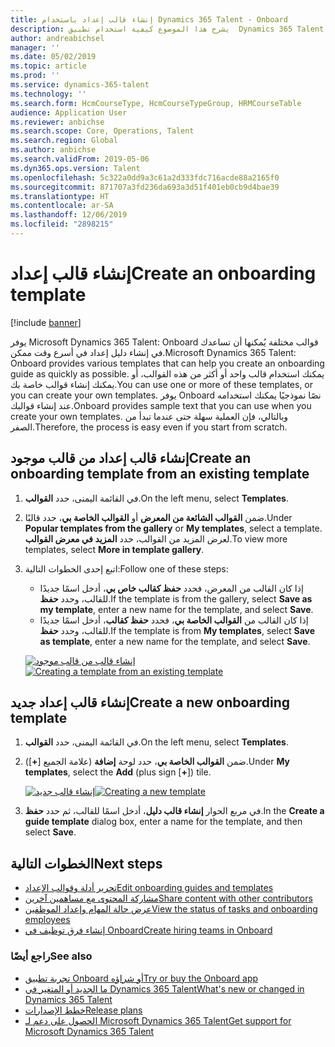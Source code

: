 ```yaml
---
title: إنشاء قالب إعداد باستخدام Dynamics 365 Talent - Onboard
description: يشرح هذا الموضوع كيفية استخدام تطبيق  Dynamics 365 Talent - Onboard لإنشاء قالب دليل إعداد الموظفين الجدد لديك. تعتبر هذه المهمة خطوة أولى أساسية في استراتيجية التوظيف إلى التقاعد في إدارة رؤوس الأموال البشرية‬.
author: andreabichsel
manager: ''
ms.date: 05/02/2019
ms.topic: article
ms.prod: ''
ms.service: dynamics-365-talent
ms.technology: ''
ms.search.form: HcmCourseType, HcmCourseTypeGroup, HRMCourseTable
audience: Application User
ms.reviewer: anbichse
ms.search.scope: Core, Operations, Talent
ms.search.region: Global
ms.author: anbichse
ms.search.validFrom: 2019-05-06
ms.dyn365.ops.version: Talent
ms.openlocfilehash: 5c322a0dd9a3c61a2d333fdc716acde88a2165f0
ms.sourcegitcommit: 871707a3fd236da693a3d51f401eb0cb9d4bae39
ms.translationtype: HT
ms.contentlocale: ar-SA
ms.lasthandoff: 12/06/2019
ms.locfileid: "2898215"
---
```

# <a name="create-an-onboarding-template"></a><span data-ttu-id="a7c7c-104">إنشاء قالب إعداد</span><span class="sxs-lookup"><span data-stu-id="a7c7c-104">Create an onboarding template</span></span>

[!include [banner](includes/banner.md)]

<span data-ttu-id="a7c7c-105">يوفر Microsoft Dynamics 365 Talent: Onboard قوالب مختلفة يُمكنها أن تساعدك في إنشاء دليل إعداد في أسرع وقت ممكن.</span><span class="sxs-lookup"><span data-stu-id="a7c7c-105">Microsoft Dynamics 365 Talent: Onboard provides various templates that can help you create an onboarding guide as quickly as possible.</span></span> <span data-ttu-id="a7c7c-106">يمكنك استخدام قالب واحد أو أكثر من هذه القوالب، أو يمكنك إنشاء قوالب خاصة بك.</span><span class="sxs-lookup"><span data-stu-id="a7c7c-106">You can use one or more of these templates, or you can create your own templates.</span></span> <span data-ttu-id="a7c7c-107">يوفر Onboard نصًا نموذجيًا يمكنك استخدامه عند إنشاء قوالبك.</span><span class="sxs-lookup"><span data-stu-id="a7c7c-107">Onboard provides sample text that you can use when you create your own templates.</span></span> <span data-ttu-id="a7c7c-108">وبالتالي، فإن العملية سهلة حتى عندما تبدأ من الصفر.</span><span class="sxs-lookup"><span data-stu-id="a7c7c-108">Therefore, the process is easy even if you start from scratch.</span></span>

## <a name="create-an-onboarding-template-from-an-existing-template"></a><span data-ttu-id="a7c7c-109">إنشاء قالب إعداد من قالب موجود</span><span class="sxs-lookup"><span data-stu-id="a7c7c-109">Create an onboarding template from an existing template</span></span>

1. <span data-ttu-id="a7c7c-110">في القائمة اليمنى، حدد **القوالب**.</span><span class="sxs-lookup"><span data-stu-id="a7c7c-110">On the left menu, select **Templates**.</span></span>
2. <span data-ttu-id="a7c7c-111">ضمن **القوالب الشائعة  من المعرض** أو **القوالب الخاصة بي**، حدد قالبًا.</span><span class="sxs-lookup"><span data-stu-id="a7c7c-111">Under **Popular templates from the gallery** or **My templates**, select a template.</span></span> <span data-ttu-id="a7c7c-112">لعرض المزيد من القوالب، حدد **المزيد في معرض القوالب**.</span><span class="sxs-lookup"><span data-stu-id="a7c7c-112">To view more templates, select **More in template gallery**.</span></span>
3. <span data-ttu-id="a7c7c-113">اتبع إحدى الخطوات التالية:</span><span class="sxs-lookup"><span data-stu-id="a7c7c-113">Follow one of these steps:</span></span>

    - <span data-ttu-id="a7c7c-114">إذا كان القالب من المعرض، فحدد **حفظ كقالب خاص بي**، أدخل اسمًا جديدًا للقالب، وحدد **حفظ**.</span><span class="sxs-lookup"><span data-stu-id="a7c7c-114">If the template is from the gallery, select **Save as my template**, enter a new name for the template, and select **Save**.</span></span>
    - <span data-ttu-id="a7c7c-115">إذا كان القالب من **القوالب الخاصة بي**، فحدد **حفظ كقالب**، أدخل اسمًا جديدًا للقالب، وحدد **حفظ**.</span><span class="sxs-lookup"><span data-stu-id="a7c7c-115">If the template is from **My templates**, select **Save as template**, enter a new name for the template, and select **Save**.</span></span>

    <span data-ttu-id="a7c7c-116">[![إنشاء قالب من قالب موجود](./media/onboard-save-template.png)](./media/onboard-save-template.png)</span><span class="sxs-lookup"><span data-stu-id="a7c7c-116">[![Creating a template from an existing template](./media/onboard-save-template.png)](./media/onboard-save-template.png)</span></span>

## <a name="create-a-new-onboarding-template"></a><span data-ttu-id="a7c7c-117">إنشاء قالب إعداد جديد</span><span class="sxs-lookup"><span data-stu-id="a7c7c-117">Create a new onboarding template</span></span>

1. <span data-ttu-id="a7c7c-118">في القائمة اليمنى، حدد **القوالب**.</span><span class="sxs-lookup"><span data-stu-id="a7c7c-118">On the left menu, select **Templates**.</span></span>
2. <span data-ttu-id="a7c7c-119">ضمن **القوالب الخاصة بي**، حدد لوحة **إضافة** (علامة الجميع \[**+**\]).</span><span class="sxs-lookup"><span data-stu-id="a7c7c-119">Under **My templates**, select the **Add** (plus sign \[**+**\]) tile.</span></span>

    <span data-ttu-id="a7c7c-120">[![إنشاء قالب جديد](./media/onboard-create-new-template.png)](./media/onboard-create-new-template.png)</span><span class="sxs-lookup"><span data-stu-id="a7c7c-120">[![Creating a new template](./media/onboard-create-new-template.png)](./media/onboard-create-new-template.png)</span></span>

3. <span data-ttu-id="a7c7c-121">في مربع الحوار **إنشاء قالب دليل**، أدخل اسمًا للقالب، ثم حدد **حفظ**.</span><span class="sxs-lookup"><span data-stu-id="a7c7c-121">In the **Create a guide template** dialog box, enter a name for the template, and then select **Save**.</span></span>

## <a name="next-steps"></a><span data-ttu-id="a7c7c-122">الخطوات التالية</span><span class="sxs-lookup"><span data-stu-id="a7c7c-122">Next steps</span></span>

- [<span data-ttu-id="a7c7c-123">تحرير أدلة وقوالب الإعداد</span><span class="sxs-lookup"><span data-stu-id="a7c7c-123">Edit onboarding guides and templates</span></span>](./onboard-edit-guides-templates.md)
- [<span data-ttu-id="a7c7c-124">مشاركة المحتوى مع مساهمين آخرين</span><span class="sxs-lookup"><span data-stu-id="a7c7c-124">Share content with other contributors</span></span>](./onboard-share-template.md)
- [<span data-ttu-id="a7c7c-125">عرض حالة المهام وإعداد الموظفين</span><span class="sxs-lookup"><span data-stu-id="a7c7c-125">View the status of tasks and onboarding employees</span></span>](./onboard-view-status.md)
- [<span data-ttu-id="a7c7c-126">إنشاء فرق توظيف في Onboard‎</span><span class="sxs-lookup"><span data-stu-id="a7c7c-126">Create hiring teams in Onboard</span></span>](./onboard-create-team.md)

### <a name="see-also"></a><span data-ttu-id="a7c7c-127">راجع أيضًا</span><span class="sxs-lookup"><span data-stu-id="a7c7c-127">See also</span></span>

- [<span data-ttu-id="a7c7c-128">تجربة تطبيق Onboard أو شراؤه</span><span class="sxs-lookup"><span data-stu-id="a7c7c-128">Try or buy the Onboard app</span></span>](https://dynamics.microsoft.com/talent/onboard/)
- [<span data-ttu-id="a7c7c-129">ما الجديد أو المتغير‬ في Dynamics 365 Talent</span><span class="sxs-lookup"><span data-stu-id="a7c7c-129">What's new or changed in Dynamics 365 Talent</span></span>](./whats-new.md)
- [<span data-ttu-id="a7c7c-130">خطط الإصدارات</span><span class="sxs-lookup"><span data-stu-id="a7c7c-130">Release plans</span></span>](https://docs.microsoft.com/business-applications-release-notes/index)
- [<span data-ttu-id="a7c7c-131">الحصول على دعم لـ Microsoft Dynamics 365 Talent</span><span class="sxs-lookup"><span data-stu-id="a7c7c-131">Get support for Microsoft Dynamics 365 Talent</span></span>](./talent-support.md)
